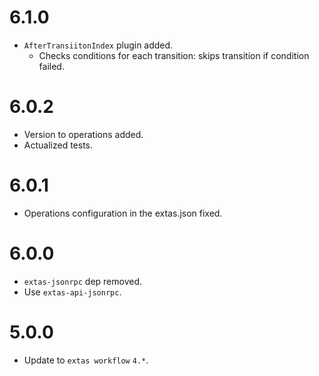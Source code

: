 # 6.1.0

- `AfterTransiitonIndex` plugin added.
  - Checks conditions for each transition: skips transition if condition failed.

# 6.0.2

- Version to operations added.
- Actualized tests.

# 6.0.1

- Operations configuration in the extas.json fixed.

# 6.0.0

- `extas-jsonrpc` dep removed.
- Use `extas-api-jsonrpc`.

# 5.0.0

- Update to `extas workflow` `4.*`.